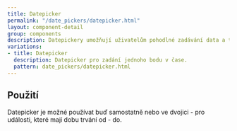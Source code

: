 ```yaml
---
title: Datepicker
permalink: "/date_pickers/datepicker.html"
layout: component-detail
group: components
description: Datepickery umožňují uživatelům pohodlné zadávání data a to tím způsobem, že uživatelí automaticky zobrazí kalendář. Jsou vhodné především pro zadávání termínů událostí, které se konají v blízké budoucnosti nebo událostí, které se odehrály v nedaleké minulosti.
variations:
- title: Datepicker
  description: Datepicker pro zadání jednoho bodu v čase.
  pattern: date_pickers/datepicker.html
---
```


## Použití

Datepicker je možné používat buď samostatně nebo ve dvojici - pro události, které mají dobu trvání od - do.